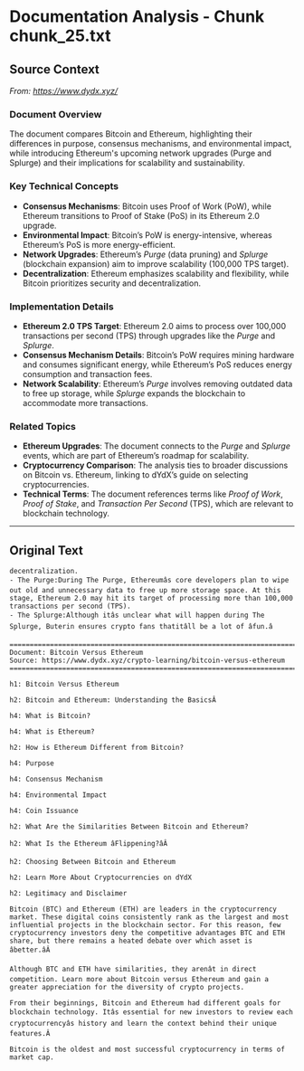 # Documentation Analysis - Chunk chunk_25.txt

## Source Context
*From: https://www.dydx.xyz/*

### Document Overview  
The document compares Bitcoin and Ethereum, highlighting their differences in purpose, consensus mechanisms, and environmental impact, while introducing Ethereum's upcoming network upgrades (Purge and Splurge) and their implications for scalability and sustainability.  

### Key Technical Concepts  
- **Consensus Mechanisms**: Bitcoin uses Proof of Work (PoW), while Ethereum transitions to Proof of Stake (PoS) in its Ethereum 2.0 upgrade.  
- **Environmental Impact**: Bitcoin’s PoW is energy-intensive, whereas Ethereum’s PoS is more energy-efficient.  
- **Network Upgrades**: Ethereum’s *Purge* (data pruning) and *Splurge* (blockchain expansion) aim to improve scalability (100,000 TPS target).  
- **Decentralization**: Ethereum emphasizes scalability and flexibility, while Bitcoin prioritizes security and decentralization.  

### Implementation Details  
- **Ethereum 2.0 TPS Target**: Ethereum 2.0 aims to process over 100,000 transactions per second (TPS) through upgrades like the *Purge* and *Splurge*.  
- **Consensus Mechanism Details**: Bitcoin’s PoW requires mining hardware and consumes significant energy, while Ethereum’s PoS reduces energy consumption and transaction fees.  
- **Network Scalability**: Ethereum’s *Purge* involves removing outdated data to free up storage, while *Splurge* expands the blockchain to accommodate more transactions.  

### Related Topics  
- **Ethereum Upgrades**: The document connects to the *Purge* and *Splurge* events, which are part of Ethereum’s roadmap for scalability.  
- **Cryptocurrency Comparison**: The analysis ties to broader discussions on Bitcoin vs. Ethereum, linking to dYdX’s guide on selecting cryptocurrencies.  
- **Technical Terms**: The document references terms like *Proof of Work*, *Proof of Stake*, and *Transaction Per Second* (TPS), which are relevant to blockchain technology.

---

## Original Text
```
decentralization.
- The Purge:During The Purge, Ethereumâs core developers plan to wipe out old and unnecessary data to free up more storage space. At this stage, Ethereum 2.0 may hit its target of processing more than 100,000 transactions per second (TPS).
- The Splurge:Although itâs unclear what will happen during The Splurge, Buterin ensures crypto fans thatitâll be a lot of âfun.â

================================================================================
Document: Bitcoin Versus Ethereum
Source: https://www.dydx.xyz/crypto-learning/bitcoin-versus-ethereum
================================================================================

h1: Bitcoin Versus Ethereum

h2: Bitcoin and Ethereum: Understanding the BasicsÂ

h4: What is Bitcoin?

h4: What is Ethereum?

h2: How is Ethereum Different from Bitcoin?

h4: Purpose

h4: Consensus Mechanism

h4: Environmental Impact

h4: Coin Issuance

h2: What Are the Similarities Between Bitcoin and Ethereum?

h2: What Is the Ethereum âFlippening?âÂ

h2: Choosing Between Bitcoin and Ethereum

h2: Learn More About Cryptocurrencies on dYdX

h2: Legitimacy and Disclaimer

Bitcoin (BTC) and Ethereum (ETH) are leaders in the cryptocurrency market. These digital coins consistently rank as the largest and most influential projects in the blockchain sector. For this reason, few cryptocurrency investors deny the competitive advantages BTC and ETH share, but there remains a heated debate over which asset is âbetter.âÂ

Although BTC and ETH have similarities, they arenât in direct competition. Learn more about Bitcoin versus Ethereum and gain a greater appreciation for the diversity of crypto projects.

From their beginnings, Bitcoin and Ethereum had different goals for blockchain technology. Itâs essential for new investors to review each cryptocurrencyâs history and learn the context behind their unique features.Â

Bitcoin is the oldest and most successful cryptocurrency in terms of market cap.
```